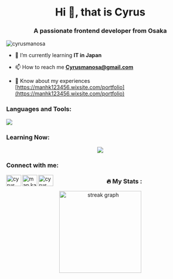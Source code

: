 <h1 align="center">Hi 👋, that is  Cyrus</h1>
<h3 align="center">A passionate frontend developer from Osaka</h3>

<p align="left"> <img src="https://komarev.com/ghpvc/?username=cyrusmanosa&label=Profile%20views&color=0e75b6&style=flat" alt="cyrusmanosa" /> </p>

- 🌱 I’m currently learning **IT in Japan**

- 📫 How to reach me **Cyrusmanosa@gmail.com**

- 📄 Know about my experiences [https://manhk123456.wixsite.com/portfolio](https://manhk123456.wixsite.com/portfolio)

<h3 align="left">Languages and Tools:</h3>

<p align="left">
  <a href="https://skillicons.dev">
    <img src="https://skillicons.dev/icons?i=ps,ai,pr,ae,au,idea,mysql,html,css,php,vscode,github," />
  </a>
</p>

<h3 align="left">Learning Now:</h3>
<p align="center">
  <a href="https://skillicons.dev">
    <img src="https://skillicons.dev/icons?i=go,js,laravel," />
  </a>
</p>


<h3 align="left">Connect with me:</h3>
<p align="left">
<a href="https://linkedin.com/in/cyrus man" target="blank"><img align="left" src="https://raw.githubusercontent.com/rahuldkjain/github-profile-readme-generator/master/src/images/icons/Social/linked-in-alt.svg" alt="cyrus man" height="30" width="40" /></a>
<a href="https://fb.com/man ka chun" target="blank"><img align="left" src="https://raw.githubusercontent.com/rahuldkjain/github-profile-readme-generator/master/src/images/icons/Social/facebook.svg" alt="man ka chun" height="30" width="40" /></a>
<a href="https://instagram.com/cyrus_mkc" target="blank"><img align="left" src="https://raw.githubusercontent.com/rahuldkjain/github-profile-readme-generator/master/src/images/icons/Social/instagram.svg" alt="cyrus_mkc" height="30" width="40" /></a>
</p>

<h3 align="center">🔥   My Stats :</h3>
<div align="center">
  <img src="https://streak-stats.demolab.com?user=maurodesouza&locale=en&mode=daily&theme=dark&hide_border=false&border_radius=5&order=3" height="220" alt="streak graph"  />
</div>


